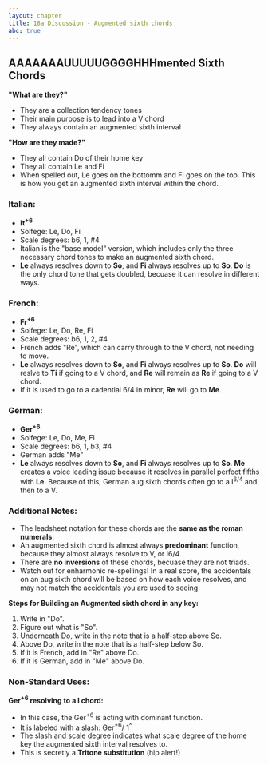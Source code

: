 ```yaml
---
layout: chapter
title: 18a Discussion - Augmented sixth chords
abc: true
---
```


## AAAAAAAUUUUUGGGGHHHmented Sixth Chords

**"What are they?"**
- They are a collection tendency tones
- Their main purpose is to lead into a V chord
- They always contain an augmented sixth interval

**"How are they made?"**
- They all contain Do of their home key
- They all contain Le and Fi
- When spelled out, Le goes on the bottomm and Fi goes on the top. This is how you get an augmented sixth interval within the chord.

### Italian:
- **It<sup>+6</sup>**
- Solfege: Le, Do, Fi
- Scale degrees: b6, 1, #4
- Italian is the "base model" version, which includes only the three necessary chord tones to make an augmented sixth chord.
- **Le** always resolves down to **So**, and **Fi** always resolves up to **So**. **Do** is the only chord tone that gets doubled, becuase it can resolve in different ways.

### French:
- **Fr<sup>+6</sup>**
- Solfege: Le, Do, Re, Fi
- Scale degrees: b6, 1, 2, #4
- French adds "Re", which can carry through to the V chord, not needing to move.
- **Le** always resolves down to **So**, and **Fi** always resolves up to **So**. **Do** will reslve to **Ti** if going to a V chord, and **Re** will remain as **Re** if going to a V chord.
- If it is used to go to a cadential 6/4 in minor, **Re** will go to **Me**.

### German:
- **Ger<sup>+6</sup>**
- Solfege: Le, Do, Me, Fi
- Scale degrees: b6, 1, b3, #4
- German adds "Me"
- **Le** always resolves down to **So**, and **Fi** always resolves up to **So**. **Me** creates a voice leading issue because it resolves in parallel perfect fifths with **Le**. Because of this, German aug sixth chords often go to a I<sup>6/4</sup> and then to a V.

### Additional Notes:
- The leadsheet notation for these chords are the **same as the roman numerals**.
- An augmented sixth chord is almost always **predominant** function, because they almost always resolve to V, or I6/4.
- There are **no inversions** of these chords, becuase they are not triads.
- Watch out for enharmonic re-spellings! In a real score, the accidentals on an aug sixth chord will be based on how each voice resolves, and may not match the accidentals you are used to seeing.

**Steps for Building an Augmented sixth chord in any key:**
1. Write in "Do".
2. Figure out what is "So".
3. Underneath Do, write in the note that is a half-step above So.
4. Above Do, write in the note that is a half-step below So.
5. If it is French, add in "Re" above Do.
6. If it is German, add in "Me" above Do.

### Non-Standard Uses:
**Ger<sup>+6</sup> resolving to a I chord:**
- In this case, the Ger<sup>+6</sup> is acting with dominant function.
- It is labeled with a slash: Ger<sup>+6</sup>/ 1<sup>^</sup>
- The slash and scale degree indicates what scale degree of the home key the augmented sixth interval resolves to.
- This is secretly a **Tritone substitution** (hip alert!)